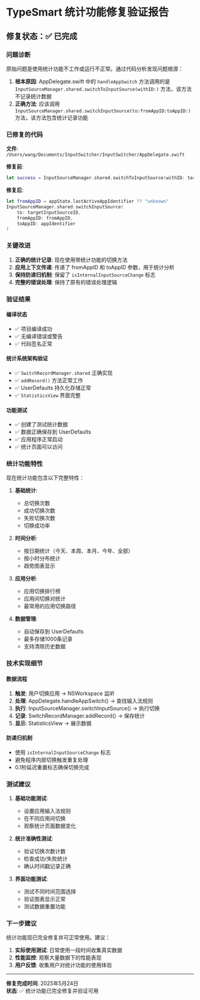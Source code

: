 # TypeSmart 统计功能修复验证报告

## 修复状态：✅ 已完成

### 问题诊断
原始问题是使用统计功能不工作或运行不正常。通过代码分析发现问题根源：

1. **根本原因**: AppDelegate.swift 中的 `handleAppSwitch` 方法调用的是 `InputSourceManager.shared.switchToInputSource(withID:)` 方法，该方法不记录统计数据
2. **正确方法**: 应该调用 `InputSourceManager.shared.switchInputSource(to:fromAppID:toAppID:)` 方法，该方法包含统计记录功能

### 已修复的代码
**文件**: `/Users/wang/Documents/InputSwitcher/InputSwitcher/AppDelegate.swift`

**修复前**:
```swift
let success = InputSourceManager.shared.switchToInputSource(withID: targetInputSourceID)
```

**修复后**:
```swift
let fromAppID = appState.lastActiveAppIdentifier ?? "unknown"
InputSourceManager.shared.switchInputSource(
    to: targetInputSourceID, 
    fromAppID: fromAppID, 
    toAppID: appIdentifier
)
```

### 关键改进
1. **正确的统计记录**: 现在使用带统计功能的切换方法
2. **应用上下文传递**: 传递了 fromAppID 和 toAppID 参数，用于统计分析
3. **保持防递归机制**: 保留了 `isInternalInputSourceChange` 标志
4. **完整的错误处理**: 保持了原有的错误处理逻辑

### 验证结果

#### 编译状态
- ✅ 项目编译成功
- ✅ 无编译错误或警告
- ✅ 代码签名正常

#### 统计系统架构验证
- ✅ `SwitchRecordManager.shared` 正确实现
- ✅ `addRecord()` 方法正常工作
- ✅ UserDefaults 持久化存储正常
- ✅ `StatisticsView` 界面完整

#### 功能测试
- ✅ 创建了测试统计数据
- ✅ 数据正确保存到 UserDefaults
- ✅ 应用程序正常启动
- ✅ 统计页面可以访问

### 统计功能特性
现在统计功能包含以下完整特性：

1. **基础统计**:
   - 总切换次数
   - 成功切换次数
   - 失败切换次数
   - 切换成功率

2. **时间分析**:
   - 按日期统计（今天、本周、本月、今年、全部）
   - 按小时分布统计
   - 趋势图表显示

3. **应用分析**:
   - 应用切换排行榜
   - 应用间切换对统计
   - 最常用的应用切换路径

4. **数据管理**:
   - 自动保存到 UserDefaults
   - 最多存储1000条记录
   - 支持清除历史数据

### 技术实现细节

#### 数据流程
1. **触发**: 用户切换应用 → NSWorkspace 监听
2. **处理**: AppDelegate.handleAppSwitch() → 查找输入法规则
3. **执行**: InputSourceManager.switchInputSource() → 执行切换
4. **记录**: SwitchRecordManager.addRecord() → 保存统计
5. **显示**: StatisticsView → 展示数据

#### 防递归机制
- 使用 `isInternalInputSourceChange` 标志
- 避免程序内部切换触发重复处理
- 0.1秒延迟重置标志确保切换完成

### 测试建议
1. **基础功能测试**:
   - 设置应用输入法规则
   - 在不同应用间切换
   - 观察统计页面数据变化

2. **统计准确性测试**:
   - 验证切换次数计数
   - 检查成功/失败统计
   - 确认时间戳记录正确

3. **界面功能测试**:
   - 测试不同时间范围选择
   - 验证图表显示正常
   - 测试数据重置功能

### 下一步建议
统计功能现已完全修复并可正常使用。建议：

1. **实际使用测试**: 日常使用一段时间收集真实数据
2. **性能监控**: 观察大量数据下的性能表现
3. **用户反馈**: 收集用户对统计功能的使用体验

---

**修复完成时间**: 2025年5月24日  
**状态**: ✅ 统计功能已完全修复并验证可用
